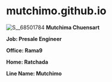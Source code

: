 # mutchimo.github.io
![S__68501784](https://user-images.githubusercontent.com/51499823/59141666-c3f57f80-89db-11e9-99d2-0ec0ade7273d.jpg)
**Mutchima Chuensart**

**Job: Presale Engineer**

**Office: Rama9**

**Home: Ratchada**

**Line Name: Mutchimo**
